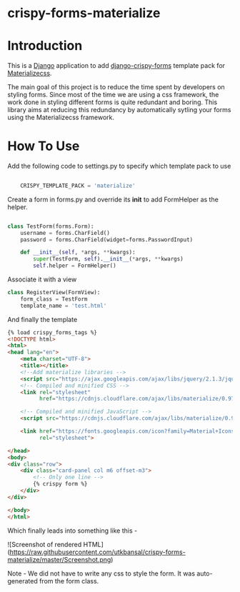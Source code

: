 # crispy-forms-materialize

 Introduction
============

This is a [Django](https://www.djangoproject.com/) application to add [django-crispy-forms](https://github.com/maraujop/django-crispy-forms) template pack for [Materializecss](http://materializecss.com/).

The main goal of this project is to reduce the time spent by developers on styling forms. Since most of the time we are using a css framework,
the work done in styling different forms is quite redundant and boring. This library aims at reducing this redundancy by automatically 
sytling your forms using the Materializecss framework.

How To Use
===========

Add the following code to settings.py to specify which template pack to use

```python
    
    CRISPY_TEMPLATE_PACK = 'materialize'

```

Create a form in forms.py and override its __init__ to add FormHelper as the helper.
```python

class TestForm(forms.Form):
    username = forms.CharField()
    password = forms.CharField(widget=forms.PasswordInput)

    def __init__(self, *args, **kwargs):
        super(TestForm, self).__init__(*args, **kwargs)
        self.helper = FormHelper()
```

Associate it with a view

```python
class RegisterView(FormView):
    form_class = TestForm
    template_name = 'test.html'

```

And finally the template

```html
{% load crispy_forms_tags %}
<!DOCTYPE html>
<html>
<head lang="en">
    <meta charset="UTF-8">
    <title></title>
    <!--Add materialize libraries -->
    <script src="https://ajax.googleapis.com/ajax/libs/jquery/2.1.3/jquery.min.js"></script>
    <!-- Compiled and minified CSS -->
    <link rel="stylesheet"
          href="https://cdnjs.cloudflare.com/ajax/libs/materialize/0.97.1/css/materialize.min.css">

    <!-- Compiled and minified JavaScript -->
    <script src="https://cdnjs.cloudflare.com/ajax/libs/materialize/0.97.1/js/materialize.min.js"></script>

    <link href="https://fonts.googleapis.com/icon?family=Material+Icons"
          rel="stylesheet">

</head>
<body>
<div class="row">
    <div class="card-panel col m6 offset-m3">
        <!-- Only one line -->
        {% crispy form %}
    </div>
</div>

</body>
</html>
```

Which finally leads into something like this - 

![Screenshot of rendered HTML]
(https://raw.githubusercontent.com/utkbansal/crispy-forms-materialize/master/Screenshot.png)

Note - We did not have to write any css to style the form. It was auto-generated from the form class.